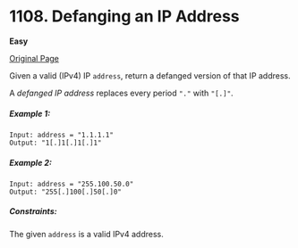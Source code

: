 # 1108. Defanging an IP Address

**Easy**

[Original Page](https://leetcode.com/problems/defanging-an-ip-address/)

Given a valid (IPv4) IP `address`, return a defanged version of that IP address.

A _defanged IP address_ replaces every period `"."` with `"[.]"`.

##### Example 1:
```
Input: address = "1.1.1.1"
Output: "1[.]1[.]1[.]1"
```

##### Example 2: 
```
Input: address = "255.100.50.0"
Output: "255[.]100[.]50[.]0"
```

##### Constraints:
The given `address` is a valid IPv4 address.
